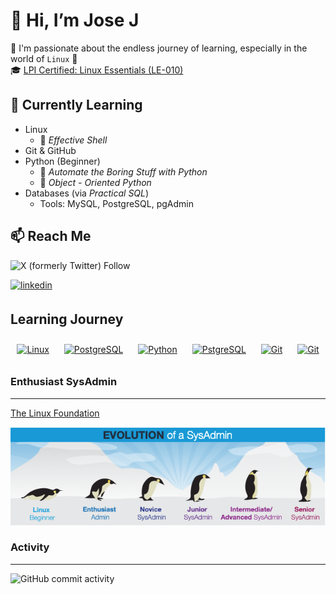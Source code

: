 # 👋 Hi, I’m Jose J

🧠 I'm passionate about the endless journey of learning, especially in the world of `Linux` 🐧  
🎓 [LPI Certified: Linux Essentials (LE-010)](https://cs.lpi.org/caf/Xamman/certification/verify/LPI000387584/9v5htrp48a)

## 🌱 Currently Learning

- Linux
  - :book: *Effective Shell*
- Git & GitHub
- Python (Beginner)
  - :book: *Automate the Boring Stuff with Python*
  - :book: *Object - Oriented Python*
- Databases (via *Practical SQL*)
  - Tools: MySQL, PostgreSQL, pgAdmin

## 📫 Reach Me

![X (formerly Twitter) Follow](https://img.shields.io/twitter/follow/jxvargs)

<a href="https://www.linkedin.com/in/jose-j-vargas/" target="_blank">
<img src=https://img.shields.io/badge/linkedin-%231E77B5.svg?&style=for-the-badge&logo=linkedin&logoColor=white alt=linkedin style="margin-bottom: 5px;" />
</a>

## Learning Journey

<div align="center"> 
<a href="https://www.linux.org/" target="_blank"><img style="margin: 10px" src="https://profilinator.rishav.dev/skills-assets/linux-original.svg" alt="Linux"  height="50" /></a>  
<a href="https://www.mysql.com/" target="_blank"><img style="margin: 10px" src="https://profilinator.rishav.dev/skills-assets/mysql-original-wordmark.svg" alt="PostgreSQL" height="50" /></a>  
<a href="https://www.python.org/" target="_blank"><img style="margin: 10px" src="https://www.python.org/static/img/python-logo.png" alt="Python" height="50" /></a>  
<a href="https://www.postgresql.org/" target="_blank"><img style="margin: 10px" src="https://www.postgresql.org/media/img/about/press/elephant.png" alt="PstgreSQL" height="50" /></a>  
<a href="https://github.com/" target="_blank"><img style="margin: 10px" src="https://git-scm.com/images/logo@2x.png" alt="Git" height="50" /></a>
<a href="https://tiswww.case.edu/php/chet/bash/bashtop.html" target="_blank"><img style="margin: 10px" src="https://tiswww.case.edu/php/chet/img/bash-logo-web.png" alt="Git" height="50" /></a>  
</div>
</td><td valign="top" width="33%">

<div align="center">  

</div>

### **Enthusiast** SysAdmin
---
[The Linux Foundation](https://training.linuxfoundation.org/wp-content/uploads/2021/01/publication_Future_Proof_Your_SysAdmin_Career.pdf)

![Evolution of a SysAdmin](/Logos/evolution-sysadmin.png)

### Activity

---
![GitHub commit activity](https://img.shields.io/github/commit-activity/m/jxvargs/git_journal)

<!---
jxvar6s/jxvar6s is a ✨ special ✨ repository because its `README.md` (this file) appears on your GitHub profile.
You can click the Preview link to take a look at your changes.
--->
